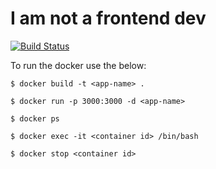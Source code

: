 # I am not a frontend dev

[![Build Status](https://semaphoreci.com/api/v1/slawinski/i-am-not-a-frontend-dev/branches/master/shields_badge.svg)](https://semaphoreci.com/slawinski/i-am-not-a-frontend-dev)

To run the docker use the below:

```
$ docker build -t <app-name> .

$ docker run -p 3000:3000 -d <app-name>

$ docker ps

$ docker exec -it <container id> /bin/bash

$ docker stop <container id>
```
